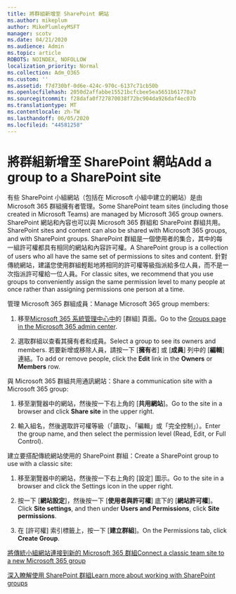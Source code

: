 ```yaml
---
title: 將群組新增至 SharePoint 網站
ms.author: mikeplum
author: MikePlumleyMSFT
manager: scotv
ms.date: 04/21/2020
ms.audience: Admin
ms.topic: article
ROBOTS: NOINDEX, NOFOLLOW
localization_priority: Normal
ms.collection: Adm_O365
ms.custom: ''
ms.assetid: f7d730bf-0d6e-424c-970c-6137c71cb50b
ms.openlocfilehash: 2050d2affabbe15521bcfcbee5ea5651b61770a7
ms.sourcegitcommit: f28dafa0f727870038f72bc904da926daf4ec07b
ms.translationtype: MT
ms.contentlocale: zh-TW
ms.lasthandoff: 06/05/2020
ms.locfileid: "44581258"
---
```

# <a name="add-a-group-to-a-sharepoint-site"></a><span data-ttu-id="e3924-102">將群組新增至 SharePoint 網站</span><span class="sxs-lookup"><span data-stu-id="e3924-102">Add a group to a SharePoint site</span></span>

<span data-ttu-id="e3924-103">有些 SharePoint 小組網站（包括在 Microsoft 小組中建立的網站）是由 Microsoft 365 群組擁有者管理。</span><span class="sxs-lookup"><span data-stu-id="e3924-103">Some SharePoint team sites (including those created in Microsoft Teams) are managed by Microsoft 365 group owners.</span></span> <span data-ttu-id="e3924-104">SharePoint 網站和內容也可以與 Microsoft 365 群組和 SharePoint 群組共用。</span><span class="sxs-lookup"><span data-stu-id="e3924-104">SharePoint sites and content can also be shared with Microsoft 365 groups, and with SharePoint groups.</span></span> <span data-ttu-id="e3924-105">SharePoint 群組是一個使用者的集合，其中的每一組許可權都具有相同的網站和內容許可權。</span><span class="sxs-lookup"><span data-stu-id="e3924-105">A SharePoint group is a collection of users who all have the same set of permissions to sites and content.</span></span> <span data-ttu-id="e3924-106">針對傳統網站，建議您使用群組輕鬆地將相同的許可權等級指派給多位人員，而不是一次指派許可權給一位人員。</span><span class="sxs-lookup"><span data-stu-id="e3924-106">For classic sites, we recommend that you use groups to conveniently assign the same permission level to many people at once rather than assigning permissions one person at a time.</span></span>
  
<span data-ttu-id="e3924-107">管理 Microsoft 365 群組成員：</span><span class="sxs-lookup"><span data-stu-id="e3924-107">Manage Microsoft 365 group members:</span></span>
  
1. <span data-ttu-id="e3924-108">移至[Microsoft 365 系統管理中心中](https://portal.office.com/adminportal/home#/groups)的 [群組] 頁面。</span><span class="sxs-lookup"><span data-stu-id="e3924-108">Go to the [Groups page in the Microsoft 365 admin center](https://portal.office.com/adminportal/home#/groups).</span></span>
    
2. <span data-ttu-id="e3924-109">選取群組以查看其擁有者和成員。</span><span class="sxs-lookup"><span data-stu-id="e3924-109">Select a group to see its owners and members.</span></span> <span data-ttu-id="e3924-110">若要新增或移除人員，請按一下 [**擁有**者] 或 [**成員**] 列中的 [**編輯**] 連結。</span><span class="sxs-lookup"><span data-stu-id="e3924-110">To add or remove people, click the **Edit** link in the **Owners** or **Members** row.</span></span> 
    
<span data-ttu-id="e3924-111">與 Microsoft 365 群組共用通訊網站：</span><span class="sxs-lookup"><span data-stu-id="e3924-111">Share a communication site with a Microsoft 365 group:</span></span>
  
1. <span data-ttu-id="e3924-112">移至瀏覽器中的網站，然後按一下右上角的 [**共用網站**]。</span><span class="sxs-lookup"><span data-stu-id="e3924-112">Go to the site in a browser and click **Share site** in the upper right.</span></span> 
    
2. <span data-ttu-id="e3924-113">輸入組名，然後選取許可權等級（「讀取」、「編輯」或「完全控制」）。</span><span class="sxs-lookup"><span data-stu-id="e3924-113">Enter the group name, and then select the permission level (Read, Edit, or Full Control).</span></span>
    
<span data-ttu-id="e3924-114">建立要搭配傳統網站使用的 SharePoint 群組：</span><span class="sxs-lookup"><span data-stu-id="e3924-114">Create a SharePoint group to use with a classic site:</span></span>
  
1. <span data-ttu-id="e3924-115">移至瀏覽器中的網站，然後按一下右上角的 [設定] 圖示。</span><span class="sxs-lookup"><span data-stu-id="e3924-115">Go to the site in a browser and click the Settings icon in the upper right.</span></span>
    
2. <span data-ttu-id="e3924-116">按一下 [**網站設定**]，然後按一下 [**使用者與許可權**] 底下的 [**網站許可權**]。</span><span class="sxs-lookup"><span data-stu-id="e3924-116">Click **Site settings**, and then under **Users and Permissions**, click **Site permissions**.</span></span>
    
3. <span data-ttu-id="e3924-117">在 [許可權] 索引標籤上，按一下 [**建立群組**]。</span><span class="sxs-lookup"><span data-stu-id="e3924-117">On the Permissions tab, click **Create Group**.</span></span>
    
[<span data-ttu-id="e3924-118">將傳統小組網站連接到新的 Microsoft 365 群組</span><span class="sxs-lookup"><span data-stu-id="e3924-118">Connect a classic team site to a new Microsoft 365 group</span></span>](https://go.microsoft.com/fwlink/?linkid=2008654)
  
[<span data-ttu-id="e3924-119">深入瞭解使用 SharePoint 群組</span><span class="sxs-lookup"><span data-stu-id="e3924-119">Learn more about working with SharePoint groups</span></span>](https://go.microsoft.com/fwlink/?linkid=874658)
  


